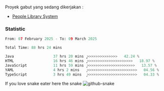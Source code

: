 Proyek gabut yang sedang dikerjakan :
  - [People Library System](https://github.com/putra4648/people-library-system)
<!--  - [Budget Explorer System](https://gitlab.com/gabut1015701/budget-explorer) -->

### Statistic
<!--START_SECTION:waka-->

```python
From: 07 February 2025 - To: 09 March 2025

Total Time: 88 hrs 24 mins

Java                  37 hrs 20 mins  ͎͎͎͎͎͎͎͎͎͎̦>>>>>>>>>>>>>>   42.24 %
HTML                  16 hrs 46 mins  ͎͎͎͎>>>>>>>>>>>>>>>>>>>>>   18.97 %
JavaScript            11 hrs 59 mins  ͎͎͎>>>>>>>>>>>>>>>>>>>>>>   13.57 %
YAML                  4 hrs 2 mins    ͎͕>>>>>>>>>>>>>>>>>>>>>>>   04.56 %
TypeScript            3 hrs 49 mins   ͎͙>>>>>>>>>>>>>>>>>>>>>>>   04.33 %
```

<!--END_SECTION:waka-->

If you love snake eater here the snake 
<picture>
  <source media="(prefers-color-scheme: dark)" srcset="https://github.com/pradana4648/pradana4648/blob/c0566a83ca6ea5f2e46bab00e717c4c82b4b5c4c/github-contribution-grid-snake-dark.svg" />
  <source media="(prefers-color-scheme: light)" srcset="https://github.com/pradana4648/pradana4648/blob/c0566a83ca6ea5f2e46bab00e717c4c82b4b5c4c/github-contribution-grid-snake.svg" />
  <img alt="github-snake" src="https://github.com/pradana4648/pradana4648/blob/c0566a83ca6ea5f2e46bab00e717c4c82b4b5c4c/github-contribution-grid-snake.svg" />
</picture>
